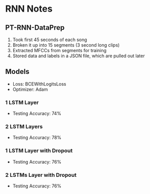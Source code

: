 # RNN Notes

## PT-RNN-DataPrep
1. Took first 45 seconds of each song 
2. Broken it up into 15 segments (3 second long clips)
3. Extracted MFCCs from segments for training 
4. Stored data and labels in a JSON file, which are pulled out later 

## Models 
- Loss: BCEWithLogitsLoss
- Optimizer: Adam 

### 1 LSTM Layer 
- Testing Accuracy: 74%
### 2 LSTM Layers 
- Testing Accuracy: 78% 
### 1 LSTM Layer with Dropout 
- Testing Accuracy: 76%
### 2 LSTMs Layer with Dropout 
- Testing Accuracy: 76% 